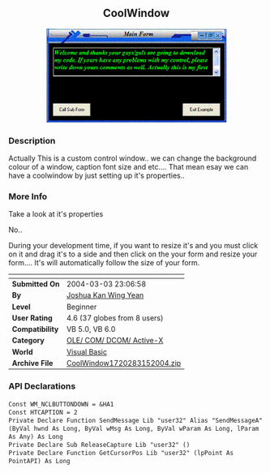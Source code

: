 ﻿<div align="center">

## CoolWindow

<img src="PIC2004315325445561.GIF">
</div>

### Description

Actually This is a custom control window.. we can change the background colour of a window, caption font size and etc.... That mean esay we can have a coolwindow by just setting up it's properties..
 
### More Info
 
Take a look at it's properties

No..

During your development time, if you want to resize it's and you must click on it and drag it's to a side and then click on the your form and resize your form.... It's will automatically follow the size of your form.


<span>             |<span>
---                |---
**Submitted On**   |2004-03-03 23:06:58
**By**             |[Joshua Kan Wing Yean](https://github.com/Planet-Source-Code/PSCIndex/blob/master/ByAuthor/joshua-kan-wing-yean.md)
**Level**          |Beginner
**User Rating**    |4.6 (37 globes from 8 users)
**Compatibility**  |VB 5\.0, VB 6\.0
**Category**       |[OLE/ COM/ DCOM/ Active\-X](https://github.com/Planet-Source-Code/PSCIndex/blob/master/ByCategory/ole-com-dcom-active-x__1-29.md)
**World**          |[Visual Basic](https://github.com/Planet-Source-Code/PSCIndex/blob/master/ByWorld/visual-basic.md)
**Archive File**   |[CoolWindow1720283152004\.zip](https://github.com/Planet-Source-Code/joshua-kan-wing-yean-coolwindow__1-52385/archive/master.zip)

### API Declarations

```
Const WM_NCLBUTTONDOWN = &HA1
Const HTCAPTION = 2
Private Declare Function SendMessage Lib "user32" Alias "SendMessageA" (ByVal hwnd As Long, ByVal wMsg As Long, ByVal wParam As Long, lParam As Any) As Long
Private Declare Sub ReleaseCapture Lib "user32" ()
Private Declare Function GetCursorPos Lib "user32" (lpPoint As PointAPI) As Long
```





